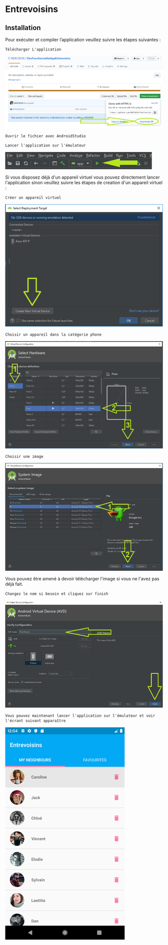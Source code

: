 ﻿# Entrevoisins

## Installation

Pour exécuter et compiler l’application veuillez suivre les étapes suivantes :

```
Télécharger L'application
```
[![DownloadZIP](./ImageReadme/DownloadZIP.PNG)]()

```
Ouvrir le fichier avec AndroidStudio
```
```
Lancer l'application sur l'émulateur
```
[![Play](./ImageReadme/Play.PNG)]()

Si vous disposez déjà d'un appareil virtuel vous pouvez directement lancer l'application sinon veuillez suivre 
les étapes de creation d'un appareil virtuel :

```
Créer un appareil virtuel
```
[![SelectDevice](./ImageReadme/SelectDevice.png)]()

```
Choisir un appareil dans la catégorie phone
```
[![ChoiceDevice](./ImageReadme/ChoiceDevice.PNG)]()

```
Choisir une image
```
[![ImagePie](./ImageReadme/ImagePie.PNG)]()

Vous pouvez être amené à devoir télécharger l'image si vous ne l'avez pas déjà fait.

```
Changez le nom si besoin et cliquez sur finish
```
[![Finish](./ImageReadme/Finish.PNG)]()

```
Vous pouvez maintenant lancer l'application sur l'émulateur et voir l'écrant suivant apparaître
```
[![AppLaunched](./ImageReadme/AppLaunched.png)]()

